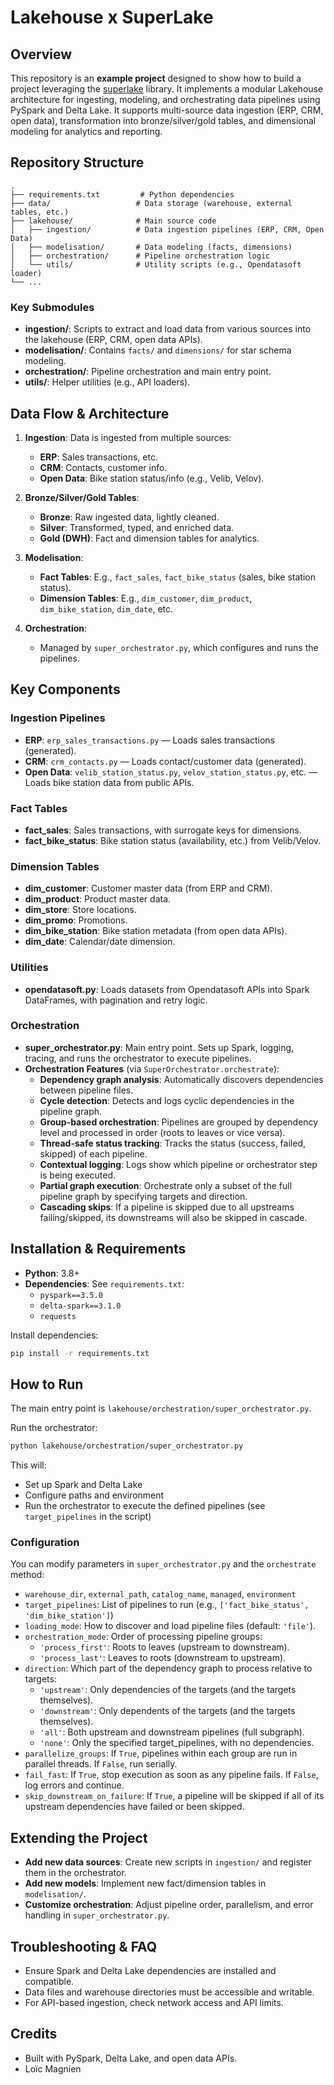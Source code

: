 # Lakehouse x SuperLake

## Overview

This repository is an **example project** designed to show how to build a project leveraging the [superlake](https://pypi.org/project/superlake/) library. It implements a modular Lakehouse architecture for ingesting, modeling, and orchestrating data pipelines using PySpark and Delta Lake. It supports multi-source data ingestion (ERP, CRM, open data), transformation into bronze/silver/gold tables, and dimensional modeling for analytics and reporting.

## Repository Structure

```
.
├── requirements.txt         # Python dependencies
├── data/                   # Data storage (warehouse, external tables, etc.)
├── lakehouse/              # Main source code
│   ├── ingestion/          # Data ingestion pipelines (ERP, CRM, Open Data)
│   ├── modelisation/       # Data modeling (facts, dimensions)
│   ├── orchestration/      # Pipeline orchestration logic
│   └── utils/              # Utility scripts (e.g., Opendatasoft loader)
└── ...
```

### Key Submodules
- **ingestion/**: Scripts to extract and load data from various sources into the lakehouse (ERP, CRM, open data APIs).
- **modelisation/**: Contains `facts/` and `dimensions/` for star schema modeling.
- **orchestration/**: Pipeline orchestration and main entry point.
- **utils/**: Helper utilities (e.g., API loaders).

## Data Flow & Architecture

1. **Ingestion**: Data is ingested from multiple sources:
   - **ERP**: Sales transactions, etc.
   - **CRM**: Contacts, customer info.
   - **Open Data**: Bike station status/info (e.g., Velib, Velov).

2. **Bronze/Silver/Gold Tables**:
   - **Bronze**: Raw ingested data, lightly cleaned.
   - **Silver**: Transformed, typed, and enriched data.
   - **Gold (DWH)**: Fact and dimension tables for analytics.

3. **Modelisation**:
   - **Fact Tables**: E.g., `fact_sales`, `fact_bike_status` (sales, bike station status).
   - **Dimension Tables**: E.g., `dim_customer`, `dim_product`, `dim_bike_station`, `dim_date`, etc.

4. **Orchestration**:
   - Managed by `super_orchestrator.py`, which configures and runs the pipelines.

## Key Components

### Ingestion Pipelines
- **ERP**: `erp_sales_transactions.py` — Loads sales transactions (generated).
- **CRM**: `crm_contacts.py` — Loads contact/customer data (generated).
- **Open Data**: `velib_station_status.py`, `velov_station_status.py`, etc. — Loads bike station data from public APIs.

### Fact Tables
- **fact_sales**: Sales transactions, with surrogate keys for dimensions.
- **fact_bike_status**: Bike station status (availability, etc.) from Velib/Velov.

### Dimension Tables
- **dim_customer**: Customer master data (from ERP and CRM).
- **dim_product**: Product master data.
- **dim_store**: Store locations.
- **dim_promo**: Promotions.
- **dim_bike_station**: Bike station metadata (from open data APIs).
- **dim_date**: Calendar/date dimension.

### Utilities
- **opendatasoft.py**: Loads datasets from Opendatasoft APIs into Spark DataFrames, with pagination and retry logic.

### Orchestration
- **super_orchestrator.py**: Main entry point. Sets up Spark, logging, tracing, and runs the orchestrator to execute pipelines.
- **Orchestration Features** (via `SuperOrchestrator.orchestrate`):
  - **Dependency graph analysis**: Automatically discovers dependencies between pipeline files.
  - **Cycle detection**: Detects and logs cyclic dependencies in the pipeline graph.
  - **Group-based orchestration**: Pipelines are grouped by dependency level and processed in order (roots to leaves or vice versa).
  - **Thread-safe status tracking**: Tracks the status (success, failed, skipped) of each pipeline.
  - **Contextual logging**: Logs show which pipeline or orchestrator step is being executed.
  - **Partial graph execution**: Orchestrate only a subset of the full pipeline graph by specifying targets and direction.
  - **Cascading skips**: If a pipeline is skipped due to all upstreams failing/skipped, its downstreams will also be skipped in cascade.

## Installation & Requirements

- **Python**: 3.8+
- **Dependencies**: See `requirements.txt`:
  - `pyspark==3.5.0`
  - `delta-spark==3.1.0`
  - `requests`

Install dependencies:
```bash
pip install -r requirements.txt
```

## How to Run

The main entry point is `lakehouse/orchestration/super_orchestrator.py`.

Run the orchestrator:
```bash
python lakehouse/orchestration/super_orchestrator.py
```

This will:
- Set up Spark and Delta Lake
- Configure paths and environment
- Run the orchestrator to execute the defined pipelines (see `target_pipelines` in the script)

### Configuration
You can modify parameters in `super_orchestrator.py` and the `orchestrate` method:
- `warehouse_dir`, `external_path`, `catalog_name`, `managed`, `environment`
- `target_pipelines`: List of pipelines to run (e.g., `['fact_bike_status', 'dim_bike_station']`)
- `loading_mode`: How to discover and load pipeline files (default: `'file'`).
- `orchestration_mode`: Order of processing pipeline groups:
    - `'process_first'`: Roots to leaves (upstream to downstream).
    - `'process_last'`: Leaves to roots (downstream to upstream).
- `direction`: Which part of the dependency graph to process relative to targets:
    - `'upstream'`: Only dependencies of the targets (and the targets themselves).
    - `'downstream'`: Only dependents of the targets (and the targets themselves).
    - `'all'`: Both upstream and downstream pipelines (full subgraph).
    - `'none'`: Only the specified target_pipelines, with no dependencies.
- `parallelize_groups`: If `True`, pipelines within each group are run in parallel threads. If `False`, run serially.
- `fail_fast`: If `True`, stop execution as soon as any pipeline fails. If `False`, log errors and continue.
- `skip_downstream_on_failure`: If `True`, a pipeline will be skipped if all of its upstream dependencies have failed or been skipped.

## Extending the Project

- **Add new data sources**: Create new scripts in `ingestion/` and register them in the orchestrator.
- **Add new models**: Implement new fact/dimension tables in `modelisation/`.
- **Customize orchestration**: Adjust pipeline order, parallelism, and error handling in `super_orchestrator.py`.

## Troubleshooting & FAQ
- Ensure Spark and Delta Lake dependencies are installed and compatible.
- Data files and warehouse directories must be accessible and writable.
- For API-based ingestion, check network access and API limits.

## Credits

- Built with PySpark, Delta Lake, and open data APIs.
- Loïc Magnien
